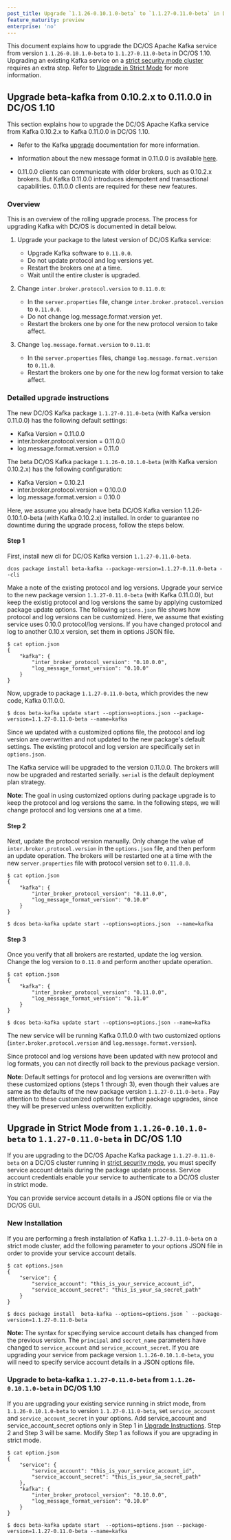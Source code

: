 ```yaml
---
post_title: Upgrade `1.1.26-0.10.1.0-beta` to `1.1.27-0.11.0-beta` in DC/OS 1.10
feature_maturity: preview
enterprise: 'no'
---
```


This document explains how to upgrade the DC/OS Apache Kafka service from version `1.1.26-0.10.1.0-beta` to `1.1.27-0.11.0-beta` in DC/OS 1.10. Upgrading an existing Kafka service on a [strict security mode cluster](https://docs.mesosphere.com/1.9/security/#security-modes) requires an extra step. Refer to [Upgrade in Strict Mode](#upgrade-in-strict-mode) for more information.

##  Upgrade beta-kafka from 0.10.2.x to 0.11.0.0 in DC/OS 1.10


This section explains how to upgrade the DC/OS Apache Kafka service from Kafka 0.10.2.x to Kafka 0.11.0.0 in DC/OS 1.10.

- Refer to the Kafka [upgrade](https://kafka.apache.org/documentation/#upgrade) documentation for more information.

- Information about the new message format in 0.11.0.0 is available [here](https://kafka.apache.org/documentation/#upgrade_11_message_format).

- 0.11.0.0 clients can communicate with older brokers, such as 0.10.2.x brokers. But Kafka 0.11.0.0 introduces idempotent and transactional capabilities. 0.11.0.0 clients are required for these new features. 

### Overview

This is an overview of the rolling upgrade process. The process for upgrading Kafka with DC/OS is documented in detail below.

1. Upgrade your package to the latest version of DC/OS Kafka service:
   * Upgrade Kafka software to `0.11.0.0`.
   * Do not update protocol and log versions yet.
   * Restart the brokers one at a time.    
   * Wait until the entire cluster is upgraded.

2. Change `inter.broker.protocol.version` to `0.11.0.0`:
   * In the `server.properties` file, change `inter.broker.protocol.version` to `0.11.0.0`.
   * Do not change log.message.format.version yet.
   * Restart the brokers one by one for the new protocol version to take affect.

3. Change `log.message.format.version` to `0.11.0`:
   * In the `server.properties` files, change `log.message.format.version` to `0.11.0`.
   * Restart the brokers one by one for the new log format version to take affect.

### Detailed upgrade instructions

The new DC/OS Kafka package `1.1.27-0.11.0-beta` (with Kafka version 0.11.0.0) has the following default settings:

* Kafka Version = 0.11.0.0
* inter.broker.protocol.version = 0.11.0.0
* log.message.format.version = 0.11.0

The beta DC/OS Kafka package `1.1.26-0.10.1.0-beta` (with Kafka version 0.10.2.x) has the following configuration:

* Kafka Version = 0.10.2.1
* inter.broker.protocol.version = 0.10.0.0
* log.message.format.version = 0.10.0


Here, we assume you already have beta DC/OS Kafka version 1.1.26-0.10.1.0-beta (with Kafka 0.10.2.x) installed. In order to guarantee no downtime during the upgrade process, follow the steps below.  

#### Step 1

First, install new cli for DC/OS Kafka version `1.1.27-0.11.0-beta`.
 
    dcos package install beta-kafka --package-version=1.1.27-0.11.0-beta --cli
 
 Make a note of the existing protocol and log versions. Upgrade your service to the new package version `1.1.27-0.11.0-beta` (with Kafka 0.11.0.0), but keep the existig protocol and log versions the same by applying customized package update options. The following `options.json` file shows how protocol and log versions can be customized. Here, we assume that existing service uses 0.10.0 protocol/log versions. If you have changed protocol and log to another 0.10.x version, set them in options JSON file.
   
    $ cat option.json
    {
        "kafka": {
            "inter_broker_protocol_version": "0.10.0.0",
            "log_message_format_version": "0.10.0"
        }
    }

Now, upgrade to package `1.1.27-0.11.0-beta`, which provides the new code, Kafka 0.11.0.0.

    $ dcos beta-kafka update start --options=options.json --package-version=1.1.27-0.11.0-beta --name=kafka

Since we updated with a customized options file, the protocol and log version are overwritten and not updated to the new package's default settings. The existing protocol and log version are specifically set in `options.json`. 

The Kafka service will be upgraded to the version 0.11.0.0. The brokers will now be upgraded and restarted serially. `serial` is the default deployment plan strategy.

**Note**: The goal in using customized options during package upgrade is to keep the protocol and log versions the same. In the following steps, we will change protocol and log versions one at a time.

#### Step 2

Next, update the protocol version manually. Only change the value of `inter.broker.protocol.version` in the `options.json` file, and then perform an update operation. The brokers will be restarted one at a time with the new `server.properties` file with protocol version set to `0.11.0.0`. 
    
    $ cat option.json
    {
        "kafka": {
            "inter_broker_protocol_version": "0.11.0.0",
            "log_message_format_version": "0.10.0"
        }
    }
    
    $ dcos beta-kafka update start --options=options.json  --name=kafka
    
#### Step 3    
    
Once you verify that all brokers are restarted, update the log version. Change the log version to `0.11.0` and perform another update operation. 
     
    $ cat option.json
    {
        "kafka": {
            "inter_broker_protocol_version": "0.11.0.0",
            "log_message_format_version": "0.11.0"
        }
    }
     
    $ dcos beta-kafka update start --options=options.json --name=kafka
    
The new service will be running Kafka 0.11.0.0 with two customized options (`inter.broker.protocol.version` and `log.message.format.version`). 

Since protocol and log versions have been updated with new protocol and log formats, you can not directly roll back to the previous package version.

**Note**: Default settings for protocol and log versions are overwritten with these customized options (steps 1 through 3), even though  their values are same as the defaults of the new package version `1.1.27-0.11.0-beta` . Pay attention to these customized options for further package upgrades, since they will be preserved unless overwritten explicitly.

    
##  Upgrade in Strict Mode from `1.1.26-0.10.1.0-beta` to `1.1.27-0.11.0-beta` in DC/OS 1.10

If you are upgrading to the DC/OS Apache Kafka package `1.1.27-0.11.0-beta`  on a DC/OS cluster running in [strict security mode](https://docs.mesosphere.com/1.9/security/#security-modes), you must specify service account details during the package update process. Service account credentials enable your service to authenticate to a DC/OS cluster in strict mode.


You can provide service account details in a JSON options file or via the DC/OS GUI.

### New Installation

If you are performing a fresh installation of Kafka `1.1.27-0.11.0-beta` on a strict mode cluster, add the following parameter to your options JSON file in order to  provide your service account details.


    $ cat options.json
    {
        "service": {
            "service_account": "this_is_your_service_account_id",
            "service_account_secret": "this_is_your_sa_secret_path"
        }
    }

    $ docs package install  beta-kafka --options=options.json ` --package-version=1.1.27-0.11.0-beta 

**Note:** The syntax for specifying service account details has changed from the previous version. The `principal` and `secret_name` parameters have changed to `service_account` and `service_account_secret`. If you are upgrading your service from package version `1.1.26-0.10.1.0-beta`, you will need to specify service account details in a JSON options file.


### Upgrade to beta-kafka `1.1.27-0.11.0-beta` from `1.1.26-0.10.1.0-beta` in DC/OS 1.10

If you are upgrading your existing service running in strict mode, from `1.1.26-0.10.1.0-beta` to version `1.1.27-0.11.0-beta`, set `service_account` and `service_account_secret` in your options.  Add service_account and service_account_secret options only in Step 1 in [Upgrade Instructions](#upgrade-kafka-from-0.10.2.x-to-0.11.0.0
). Step 2 and Step 3 will be same. Modify Step 1 as follows if you are upgrading in strict mode.
 

    $ cat option.json
    {
        "service": {
            "service_account": "this_is_your_service_account_id",
            "service_account_secret": "this_is_your_sa_secret_path"
        },
        "kafka": {
            "inter_broker_protocol_version": "0.10.0.0",
            "log_message_format_version": "0.10.0"
        }
    }
       
    $ docs beta-kafka update start  --options=options.json --package-version=1.1.27-0.11.0-beta --name=kafka
